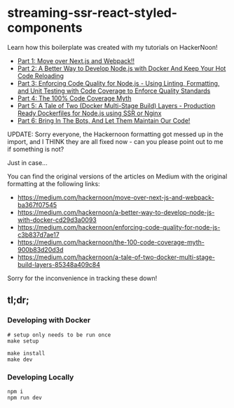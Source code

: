 # streaming-ssr-react-styled-components

Learn how this boilerplate was created with my tutorials on HackerNoon!

* [Part 1: Move over Next.js and Webpack!!](https://hackernoon.com/move-over-next-js-and-webpack-ba367f07545)
* [Part 2: A Better Way to Develop Node.js with Docker And Keep Your Hot Code Reloading](https://hackernoon.com/a-better-way-to-develop-node-js-with-docker-cd29d3a0093)
* [Part 3: Enforcing Code Quality for Node.js - Using Linting, Formatting, and Unit Testing with Code Coverage to Enforce Quality Standards](https://hackernoon.com/enforcing-code-quality-for-node-js-c3b837d7ae17)
* [Part 4: The 100% Code Coverage Myth](https://hackernoon.com/the-100-code-coverage-myth-900b83d20d3d)
* [Part 5: A Tale of Two (Docker Multi-Stage Build) Layers - Production Ready Dockerfiles for Node.js using SSR or Nginx](https://hackernoon.com/a-tale-of-two-docker-multi-stage-build-layers-85348a409c84)
* [Part 6: Bring In The Bots, And Let Them Maintain Our Code!](https://hackernoon.com/bring-in-the-bots-and-let-them-maintain-our-code-gh3s33n9)

UPDATE: Sorry everyone, the Hackernoon formatting got messed up in the import, and I THINK they are all fixed now - can you please point out to me if something is not?

Just in case...

You can find the original versions of the articles on Medium with the original formatting at the following links:

* https://medium.com/hackernoon/move-over-next-js-and-webpack-ba367f07545
* https://medium.com/hackernoon/a-better-way-to-develop-node-js-with-docker-cd29d3a0093
* https://medium.com/hackernoon/enforcing-code-quality-for-node-js-c3b837d7ae17
* https://medium.com/hackernoon/the-100-code-coverage-myth-900b83d20d3d
* https://medium.com/hackernoon/a-tale-of-two-docker-multi-stage-build-layers-85348a409c84

Sorry for the inconvenience in tracking these down!

## tl;dr;

### Developing with Docker

```
# setup only needs to be run once
make setup

make install
make dev
```

### Developing Locally

```
npm i
npm run dev
```
